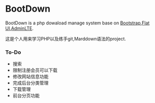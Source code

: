 # BootDown #

BootDown is a php dowaload manage system base on [Bootstrap](http://getbootstrap.com/),[Flat UI](http://designmodo.github.io/Flat-UI/),[AdminLTE](https://github.com/almasaeed2010/AdminLTE).

这是个人用来学习PHP以及练手git,Marddown语法的project.
### To-Do ###

* 搜索
* 限制注册会员可以下载
* 修改网站信息功能
* 完成后台分类管理
* 下载管理
* 前台分页功能
 

 